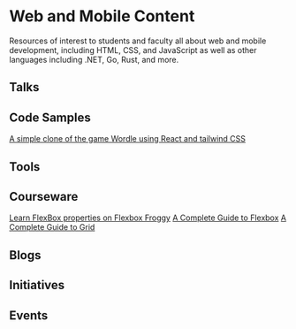 # Web and Mobile Content

Resources of interest to students and faculty all about web and mobile development, including HTML, CSS, and JavaScript as well as other languages including .NET, Go, Rust, and more.

## Talks

## Code Samples
[A simple clone of the game Wordle using React and tailwind CSS]()
## Tools

## Courseware
[Learn FlexBox properties on Flexbox Froggy](https://flexboxfroggy.com/)
[A Complete Guide to Flexbox](https://css-tricks.com/snippets/css/a-guide-to-flexbox/)
[A Complete Guide to Grid](https://css-tricks.com/snippets/css/complete-guide-grid/)
## Blogs

## Initiatives

## Events
